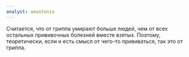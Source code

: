 ```yaml
---
analyst: amantonio
---
```


Считается, что от гриппа умирают больше людей, чем от всех остальных прививочных болезней вместе взятых. Поэтому, теоретически, если и есть смысл от чего-то прививаться, так это от гриппа.

